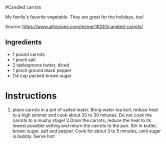 #Candied carrots

My family's favorite vegetable. They are great for the holidays, too!

Source: https://www.allrecipes.com/recipe/18241/candied-carrots/

## Ingredients

- 1 pound carrots
- 1 pinch salt
- 2 tablespoons butter, diced
- 1 pinch ground black pepper
- 1/4 cup packed brown sugar

# Instructions

1. place carrots in a pot of salted water. Bring water toa boil, reduce heat  to a high simmer and cook about 20 to 30 minutes. Do not cook the carrots to a mushy stage! 
2.Drain the carrots, reduce the heat to its lowest possible setting and return the carrots to the pan. Stir in butter, brown sugar, salt and pepper. Cook for about 3 to 5 minutes, until sugar is bubbly. Serve hot! 

